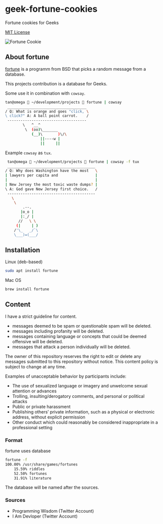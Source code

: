 # geek-fortune-cookies

Fortune cookies for Geeks

[MIT License](LICENSE)

![Fortune Cookie](https://upload.wikimedia.org/wikipedia/commons/thumb/d/d2/Fortune_cookies.jpg/320px-Fortune_cookies.jpg)


## About fortune

[fortune](https://en.wikipedia.org/wiki/Fortune_(Unix)) is a programm from BSD that picks a random message from a database. 

This projects contribution is a database for Geeks.

Some use it in combination with `cowsay`.

```bash
tan@omega  ~/development/projects  fortune | cowsay
 ____________________________________
/ Q: What is orange and goes "click, \
\ click?" A: A ball point carrot.    /
 ------------------------------------
        \   ^__^
         \  (oo)\_______
            (__)\       )\/\
                ||----w |
                ||     ||
```


Example `cowsay` as `tux`.

```bash
 tan@omega  ~/development/projects  fortune | cowsay -f tux
 ________________________________________
/ Q: Why does Washington have the most   \
| lawyers per capita and                 |
|                                        |
| New Jersey the most toxic waste dumps? |
\ A: God gave New Jersey first choice.   /
 ----------------------------------------
   \
    \
        .--.
       |o_o |
       |:_/ |
      //   \ \
     (|     | )
    /'\_   _/`\
    \___)=(___/
```

## Installation

Linux (deb-based)

```bash
sudo apt install fortune
```

Mac OS
```bash
brew install fortune
```

## Content

I have a strict guideline for content.

- messages deemed to be spam or questionable spam will be deleted. 
- messages including profanity will be deleted.
- messages containing language or concepts that could be deemed offensive will be deleted.
- messages that attack a person individually will be deleted.

The owner of this repository reserves the right to edit or delete any messages submitted to this repository without notice. This content policy is subject to change at any time.

Examples of unacceptable behavior by participants include:

- The use of sexualized language or imagery and unwelcome sexual attention or advances
- Trolling, insulting/derogatory comments, and personal or political attacks
- Public or private harassment
- Publishing others’ private information, such as a physical or electronic address, without explicit permission
- Other conduct which could reasonably be considered inappropriate in a professional setting

### Format

fortune uses database

```bash
fortune -f
100.00% /usr/share/games/fortunes
    15.59% riddles
    52.50% fortunes
    31.91% literature
```

The database will be named after the sources.

### Sources

* Programming Wisdom (Twitter Account)
* I Am Devloper (Twitter Account)